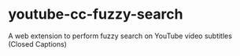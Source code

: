 # youtube-cc-fuzzy-search
A web extension to perform fuzzy search on YouTube video subtitles (Closed Captions)
